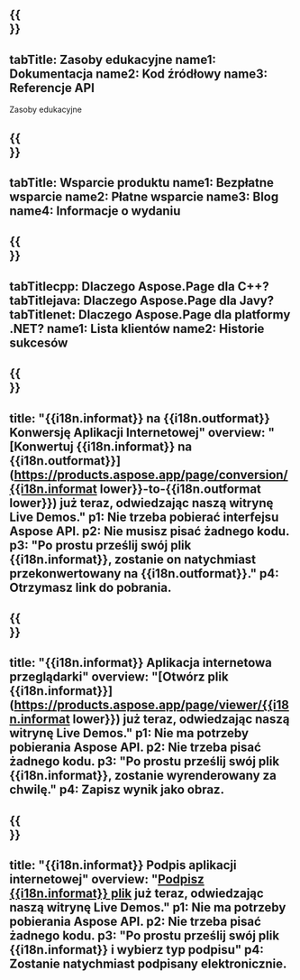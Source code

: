 ﻿---
translation: true
deploy: false
---

{{<section learningresources>}}
---
tabTitle: Zasoby edukacyjne
name1: Dokumentacja
name2: Kod źródłowy
name3: Referencje API
---

Zasoby edukacyjne

{{<section support>}}
---
tabTitle: Wsparcie produktu
name1: Bezpłatne wsparcie
name2: Płatne wsparcie
name3: Blog
name4: Informacje o wydaniu
---

{{<section why>}}
---
tabTitlecpp: Dlaczego Aspose.Page dla C++?
tabTitlejava: Dlaczego Aspose.Page dla Javy?
tabTitlenet: Dlaczego Aspose.Page dla platformy .NET?
name1: Lista klientów
name2: Historie sukcesów
---

{{<section widgetbackup>}}
---
title: "{{i18n.informat}} na {{i18n.outformat}} Konwersję Aplikacji Internetowej"
overview: "[Konwertuj {{i18n.informat}} na {{i18n.outformat}}](https://products.aspose.app/page/conversion/{{i18n.informat lower}}-to-{{i18n.outformat lower}}) już teraz, odwiedzając naszą witrynę Live Demos."
p1: Nie trzeba pobierać interfejsu Aspose API.
p2: Nie musisz pisać żadnego kodu.
p3: "Po prostu prześlij swój plik {{i18n.informat}}, zostanie on natychmiast przekonwertowany na {{i18n.outformat}}."
p4: Otrzymasz link do pobrania.
---

{{<section widgetbackupview>}}
---
title: "{{i18n.informat}} Aplikacja internetowa przeglądarki"
overview: "[Otwórz plik {{i18n.informat}}](https://products.aspose.app/page/viewer/{{i18n.informat lower}}) już teraz, odwiedzając naszą witrynę Live Demos."
p1: Nie ma potrzeby pobierania Aspose API.
p2: Nie trzeba pisać żadnego kodu.
p3: "Po prostu prześlij swój plik {{i18n.informat}}, zostanie wyrenderowany za chwilę."
p4: Zapisz wynik jako obraz.
---

{{<section widgetbackupsign>}}
---
title: "{{i18n.informat}} Podpis aplikacji internetowej"
overview: "[Podpisz {{i18n.informat}} plik](https://products.aspose.app/page/signature/xps) już teraz, odwiedzając naszą witrynę Live Demos."
p1: Nie ma potrzeby pobierania Aspose API.
p2: Nie trzeba pisać żadnego kodu.
p3: "Po prostu prześlij swój plik {{i18n.informat}} i wybierz typ podpisu"
p4: Zostanie natychmiast podpisany elektronicznie.
---